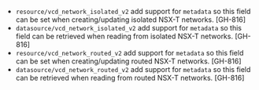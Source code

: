* `resource/vcd_network_isolated_v2` add support for `metadata` so this field can be set when creating/updating isolated NSX-T networks. [GH-816]
* `datasource/vcd_network_isolated_v2` add support for `metadata` so this field can be retrieved when reading from isolated NSX-T networks. [GH-816]
* `resource/vcd_network_routed_v2` add support for `metadata` so this field can be set when creating/updating routed NSX-T networks. [GH-816]
* `datasource/vcd_network_routed_v2` add support for `metadata` so this field can be retrieved when reading from routed NSX-T networks. [GH-816]